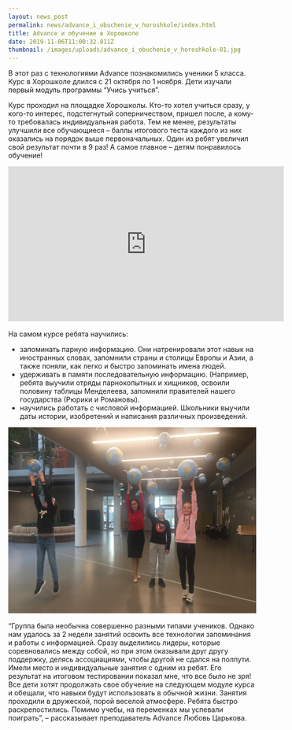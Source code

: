 ```yaml
---
layout: news_post
permalink: news/advance_i_obuchenie_v_horoshkole/index.html
title: Advance и обучение в Хорошколе
date: 2019-11-06T11:00:32.811Z
thumbnail: /images/uploads/advance_i_obuchenie_v_horoshkole-01.jpg
---
```

В этот раз с технологиями Advance познакомились ученики 5 класса. Курс в Хорошколе длился с 21 октября по 1 ноября. Дети изучали первый модуль программы “Учись учиться”.

Курс проходил на площадке Хорошколы. Кто-то хотел учиться сразу, у кого-то интерес, подстегнутый соперничеством, пришел после, а кому-то требовалась индивидуальная работа. Тем не менее, результаты улучшили все обучающиеся – баллы итогового теста каждого из них оказались на порядок выше первоначальных. Один из ребят увеличил свой результат почти в 9 раз! А самое главное – детям понравилось обучение!

<iframe width="560" height="315" src="https://www.youtube.com/embed/tM88ikKxzuA" frameborder="0" allow="accelerometer; autoplay; encrypted-media; gyroscope; picture-in-picture" allowfullscreen></iframe>

На самом курсе ребята научились:

- запоминать парную информацию. Они натренировали этот навык на иностранных словах, запомнили страны и столицы Европы и Азии, а также поняли, как легко и быстро запоминать имена людей.
- удерживать в памяти последовательную информацию. (Например, ребята выучили отряды парнокопытных и хищников, освоили половину таблицы Менделеева, запомнили правителей нашего государства (Рюрики и Романовы).
- научились работать с числовой информацией. Школьники выучили даты истории, изобретений и написания различных произведений.

![](/images/uploads/advance_i_obuchenie_v_horoshkole-02.jpg)

“Группа была необычна совершенно разными типами учеников. Однако нам удалось за 2 недели занятий освоить все технологии запоминания и работы с информацией. Сразу выделились лидеры, которые соревновались между собой, но при этом оказывали друг другу поддержку, делясь ассоциациями, чтобы другой не сдался на полпути. Имели место и индивидуальные занятия с одним из ребят. Его результат на итоговом тестировании показал мне, что все было не зря! Все дети хотят продолжать свое обучение на следующем модуле курса и обещали, что навыки будут использовать в обычной жизни. Занятия проходили в дружеской, порой веселой атмосфере. Ребята быстро раскрепостились. Помимо учебы, на переменках мы успевали поиграть”, – рассказывает преподаватель Advance Любовь Царькова.